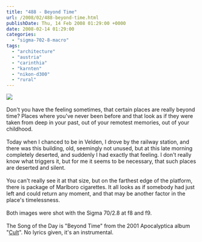 ```yaml
---
title: "488 - Beyond Time"
url: /2008/02/488-beyond-time.html
publishDate: Thu, 14 Feb 2008 01:29:00 +0000
date: 2008-02-14 01:29:00
categories: 
  - "sigma-702-8-macro"
tags: 
  - "architecture"
  - "austria"
  - "carinthia"
  - "karnten"
  - "nikon-d300"
  - "rural"
---
```

<a href="https://d25zfm9zpd7gm5.cloudfront.net/1200x1200/2008/20080213_101242_ps.jpg" target="_blank"><img src="https://d25zfm9zpd7gm5.cloudfront.net/0600x0600/2008/20080213_101242_ps.jpg"/></a><br/><br/><a href="https://d25zfm9zpd7gm5.cloudfront.net/1200x1200/2008/20080213_101528_ps.jpg" target="_blank"><img alt="" border="0" src="https://d25zfm9zpd7gm5.cloudfront.net/0150x0150/2008/20080213_101528_ps.jpg" style="margin: 0pt 0px 0pt 10px; float: right;"/></a> Don't you have the feeling sometimes, that certain places are really beyond time? Places where you've never been before and that look as if they were taken from deep in your past, out of your remotest memories, out of your childhood.<br/><br/>Today when I chanced to be in Velden, I drove by the railway station, and there was this building, old, seemingly not unused, but at this late morning completely deserted, and suddenly I had exactly that feeling. I don't really know what triggers it, but for me it seems to be necessary, that such places are deserted and silent.<br/><br/>You can't really see it at that size, but on the farthest edge of the platform, there is package of Marlboro cigarettes. It all looks as if somebody had just left and could return any moment, and that may be another factor in the place's timelessness. <br/><br/>Both images were shot with the Sigma 70/2.8 at f8 and f9.<br/><br/>The Song of the Day is "Beyond Time" from the 2001 Apocalyptica album "<a href="http://www.amazon.com/Cult-Apocalyptica/dp/B00005R8CI" target="_blank">Cult</a>". No lyrics given, it's an instrumental.
